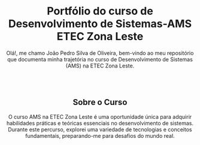 <div align="center">
</div>
<br></br>
<div align="center"> 
  
# Portfólio do curso de Desenvolvimento de Sistemas-AMS ETEC Zona Leste

Olá!, me chamo João Pedro Silva de Oliveira, bem-vindo ao meu repositório que documenta minha trajetória no curso de Desenvolvimento de Sistemas (AMS) na ETEC Zona Leste.

<br></br>
## Sobre o Curso

O curso AMS na ETEC Zona Leste é uma oportunidade única para adquirir habilidades práticas e teóricas essenciais no desenvolvimento de sistemas. Durante este percurso, explorei uma variedade de tecnologias e conceitos fundamentais, preparando-me para desafios do mundo real.
